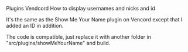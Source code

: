 Plugins Vendcord How to display usernames and nicks and id

It's the same as the Show Me Your Name plugin on Vencord except that I added an ID in addition.

The code is compatible, just replace it with another folder
in "src/plugins/showMeYourName" and build.